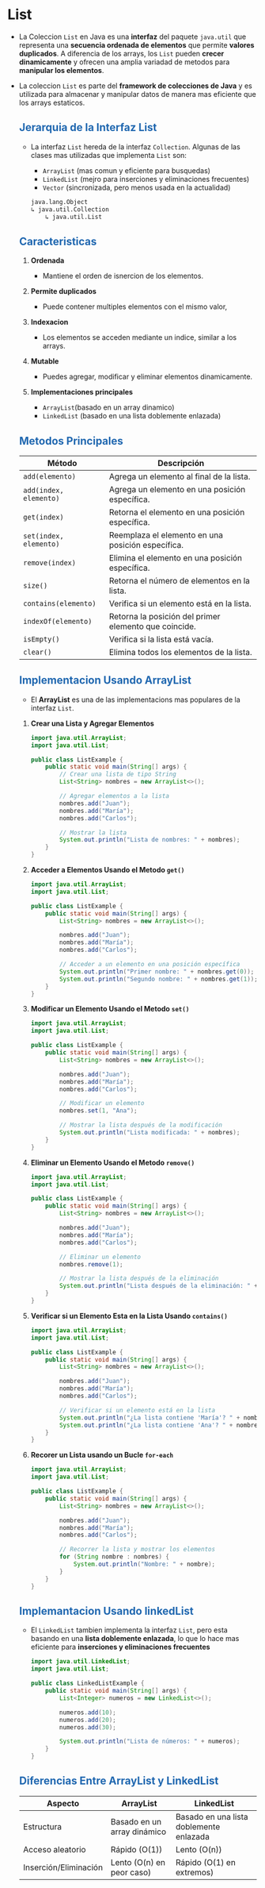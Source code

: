 # List

* La Coleccion `List` en Java es una **interfaz** del paquete `java.util` que representa una **secuencia ordenada de elementos** que permite **valores duplicados**. A diferencia de los arrays, los `List` pueden **crecer dinamicamente** y ofrecen una amplia variadad de metodos para **manipular los elementos**.

* La coleccion `List` es parte del **framework de colecciones de Java** y es utilizada para almacenar y manipular datos de manera mas eficiente que los arrays estaticos.

    ## <span style="color:#2168b0">Jerarquia de la Interfaz List </span>
    
    * La interfaz `List` hereda de la interfaz `Collection`. Algunas de las clases mas utilizadas que implementa `List` son:
        * `ArrayList` (mas comun y eficiente para busquedas)
        * `LinkedList` (mejro para inserciones y eliminaciones frecuentes)
        * `Vector` (sincronizada, pero menos usada en la actualidad)
        
        ```bash
        java.lang.Object
        ↳ java.util.Collection
            ↳ java.util.List
        ```

    ## <span style="color:#2168b0">Caracteristicas</span>
    
    1. **Ordenada**
        *  Mantiene el orden de isnercion de los elementos.
        
    2. **Permite duplicados**
        * Puede contener multiples elementos con el mismo valor,
        
    3. **Indexacion**
        * Los elementos se acceden mediante un indice, similar a los arrays.
        
    4. **Mutable**
        * Puedes agregar, modificar y eliminar elementos dinamicamente.
      
    5. **Implementaciones principales**
        * `ArrayList`(basado en un array dinamico)
        * `LinkedList` (basado en una lista doblemente enlazada)
        
    ## <span style="color:#2168b0">Metodos Principales</span>
    
    |       **Método**       |                    **Descripción**                    |
    | ---------------------- | ----------------------------------------------------- |
    | `add(elemento)`        | Agrega un elemento al final de la lista.              |
    | `add(index, elemento)` | Agrega un elemento en una posición específica.        |
    | `get(index)`           | Retorna el elemento en una posición específica.       |
    | `set(index, elemento)` | Reemplaza el elemento en una posición específica.     |
    | `remove(index)`        | Elimina el elemento en una posición específica.       |
    | `size()`               | Retorna el número de elementos en la lista.           |
    | `contains(elemento)`   | Verifica si un elemento está en la lista.             |
    | `indexOf(elemento)`    | Retorna la posición del primer elemento que coincide. |
    | `isEmpty()`            | Verifica si la lista está vacía.                      |
    | `clear()`              | Elimina todos los elementos de la lista.              |
        
    ## <span style="color:#2168b0">Implementacion Usando ArrayList</span>
    
    * El **ArrayList** es una de las implementacions mas populares de la interfaz `List`. 
    
    1. **Crear una Lista y Agregar Elementos**
    
        ```java
        import java.util.ArrayList;
        import java.util.List;

        public class ListExample {
            public static void main(String[] args) {
                // Crear una lista de tipo String
                List<String> nombres = new ArrayList<>();

                // Agregar elementos a la lista
                nombres.add("Juan");
                nombres.add("María");
                nombres.add("Carlos");

                // Mostrar la lista
                System.out.println("Lista de nombres: " + nombres);
            }
        }
        ```
    2. **Acceder a Elementos Usando el Metodo `get()`**
    
        ```java
        import java.util.ArrayList;
        import java.util.List;

        public class ListExample {
            public static void main(String[] args) {
                List<String> nombres = new ArrayList<>();

                nombres.add("Juan");
                nombres.add("María");
                nombres.add("Carlos");

                // Acceder a un elemento en una posición específica
                System.out.println("Primer nombre: " + nombres.get(0));
                System.out.println("Segundo nombre: " + nombres.get(1));
            }
        }
        ```
    3. **Modificar un Elemento Usando el Metodo `set()`**
    
        ```java
        import java.util.ArrayList;
        import java.util.List;

        public class ListExample {
            public static void main(String[] args) {
                List<String> nombres = new ArrayList<>();

                nombres.add("Juan");
                nombres.add("María");
                nombres.add("Carlos");

                // Modificar un elemento
                nombres.set(1, "Ana");

                // Mostrar la lista después de la modificación
                System.out.println("Lista modificada: " + nombres);
            }
        }
        ```
    4. **Eliminar un Elemento Usando el Metodo `remove()`**

        ```java
        import java.util.ArrayList;
        import java.util.List;

        public class ListExample {
            public static void main(String[] args) {
                List<String> nombres = new ArrayList<>();

                nombres.add("Juan");
                nombres.add("María");
                nombres.add("Carlos");

                // Eliminar un elemento
                nombres.remove(1);

                // Mostrar la lista después de la eliminación
                System.out.println("Lista después de la eliminación: " + nombres);
            }
        }
        ```
    5. **Verificar si un Elemento Esta en la Lista Usando `contains()`**
    
        ```java
        import java.util.ArrayList;
        import java.util.List;

        public class ListExample {
            public static void main(String[] args) {
                List<String> nombres = new ArrayList<>();

                nombres.add("Juan");
                nombres.add("María");
                nombres.add("Carlos");

                // Verificar si un elemento está en la lista
                System.out.println("¿La lista contiene 'María'? " + nombres.contains("María"));
                System.out.println("¿La lista contiene 'Ana'? " + nombres.contains("Ana"));
            }
        }
        ```
        
    6. **Recorer un Lista usando un Bucle `for-each`**
    

        ```java
        import java.util.ArrayList;
        import java.util.List;

        public class ListExample {
            public static void main(String[] args) {
                List<String> nombres = new ArrayList<>();

                nombres.add("Juan");
                nombres.add("María");
                nombres.add("Carlos");

                // Recorrer la lista y mostrar los elementos
                for (String nombre : nombres) {
                    System.out.println("Nombre: " + nombre);
                }
            }
        }
        ```

    ## <span style="color:#2168b0">Implemantacion Usando linkedList</span>
    
    * El `LinkedList` tambien implementa la interfaz `List`, pero esta basando en una **lista doblemente enlazada**, lo que lo hace mas eficiente para **inserciones y eliminaciones frecuentes**
    
        ```java
        import java.util.LinkedList;
        import java.util.List;

        public class LinkedListExample {
            public static void main(String[] args) {
                List<Integer> numeros = new LinkedList<>();

                numeros.add(10);
                numeros.add(20);
                numeros.add(30);

                System.out.println("Lista de números: " + numeros);
            }
        }
        ```
        
    ## <span style="color:#2168b0">Diferencias Entre ArrayList y LinkedList</span>

    |      **Aspecto**      |        **ArrayList**        |             **LinkedList**              |
    | --------------------- | --------------------------- | --------------------------------------- |
    | Estructura            | Basado en un array dinámico | Basado en una lista doblemente enlazada |
    | Acceso aleatorio      | Rápido (O(1))               | Lento (O(n))                            |
    | Inserción/Eliminación | Lento (O(n) en peor caso)   | Rápido (O(1) en extremos)               |










